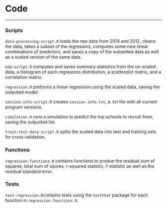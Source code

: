 # Code
---
### Scripts

`data-processing-script.R` loads the raw data from 2014 and 2012, cleans the data, takes a subset of the regressors, computes some new linear combinations of predictors, and saves a copy of the subsetted data as well as a scaled version of the same data.

`eda-script.R` computes and saves summary statistics from the un-scaled data, a histogram of each regressors distribution, a scatterplot matrix, and a correlation matrix.

`regression.R` preforms a linear regression using the scaled data, saving the outputed model.

`session-info-script.R` creates `session-info.txt`, a .txt file with all current program versions.

`simulation.R` runs a simulation to predict the top schools to recruit from, saving the outputted list.

`train-test-data-script.R` splits the scaled data into test and training sets for cross validation.

### Functions

`regression-functions.R` contains functions to produe the residual sum of squares, total sum of squres, r-squared statistic, f-statistic as well as the residual standard error.

### Tests

`test-regression.R`contains tests using the `testthat` package for each function in `regression-functions.R`.
